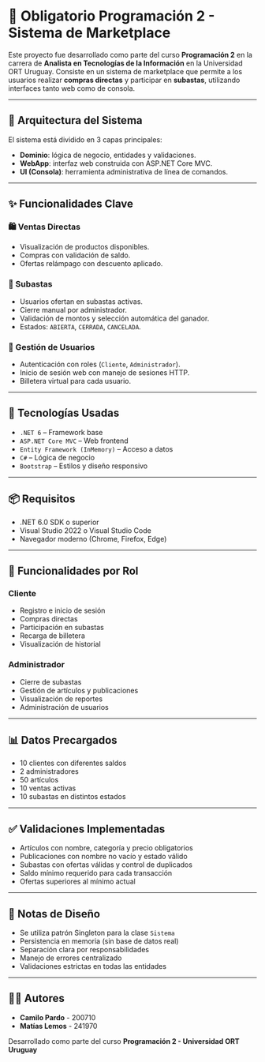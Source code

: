 
# 🏪 Obligatorio Programación 2 - Sistema de Marketplace

Este proyecto fue desarrollado como parte del curso **Programación 2** en la carrera de **Analista en Tecnologías de la Información** en la Universidad ORT Uruguay. Consiste en un sistema de marketplace que permite a los usuarios realizar **compras directas** y participar en **subastas**, utilizando interfaces tanto web como de consola.

---

## 🧱 Arquitectura del Sistema

El sistema está dividido en 3 capas principales:

- **Dominio**: lógica de negocio, entidades y validaciones.
- **WebApp**: interfaz web construida con ASP.NET Core MVC.
- **UI (Consola)**: herramienta administrativa de línea de comandos.

---

## ✨ Funcionalidades Clave

### 🛍️ Ventas Directas
- Visualización de productos disponibles.
- Compras con validación de saldo.
- Ofertas relámpago con descuento aplicado.

### 🔨 Subastas
- Usuarios ofertan en subastas activas.
- Cierre manual por administrador.
- Validación de montos y selección automática del ganador.
- Estados: `ABIERTA`, `CERRADA`, `CANCELADA`.

### 👤 Gestión de Usuarios
- Autenticación con roles (`Cliente`, `Administrador`).
- Inicio de sesión web con manejo de sesiones HTTP.
- Billetera virtual para cada usuario.

---

## 🚀 Tecnologías Usadas

- `.NET 6` – Framework base
- `ASP.NET Core MVC` – Web frontend
- `Entity Framework (InMemory)` – Acceso a datos
- `C#` – Lógica de negocio
- `Bootstrap` – Estilos y diseño responsivo

---

## 📦 Requisitos

- .NET 6.0 SDK o superior
- Visual Studio 2022 o Visual Studio Code
- Navegador moderno (Chrome, Firefox, Edge)

---

## 🎯 Funcionalidades por Rol

### Cliente
- Registro e inicio de sesión
- Compras directas
- Participación en subastas
- Recarga de billetera
- Visualización de historial

### Administrador
- Cierre de subastas
- Gestión de artículos y publicaciones
- Visualización de reportes
- Administración de usuarios

---

## 📊 Datos Precargados

- 10 clientes con diferentes saldos
- 2 administradores
- 50 artículos
- 10 ventas activas
- 10 subastas en distintos estados

---

## ✅ Validaciones Implementadas

- Artículos con nombre, categoría y precio obligatorios
- Publicaciones con nombre no vacío y estado válido
- Subastas con ofertas válidas y control de duplicados
- Saldo mínimo requerido para cada transacción
- Ofertas superiores al mínimo actual

---

## 🧠 Notas de Diseño

- Se utiliza patrón Singleton para la clase `Sistema`
- Persistencia en memoria (sin base de datos real)
- Separación clara por responsabilidades
- Manejo de errores centralizado
- Validaciones estrictas en todas las entidades

---

## 👨‍💻 Autores

- **Camilo Pardo** - 200710
- **Matías Lemos** - 241970

Desarrollado como parte del curso **Programación 2 - Universidad ORT Uruguay**
